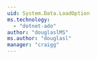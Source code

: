 ```yaml
---
uid: System.Data.LoadOption
ms.technology: 
  - "dotnet-ado"
author: "douglaslMS"
ms.author: "douglasl"
manager: "craigg"
---
```

